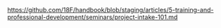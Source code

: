 ---
---
https://github.com/18F/handbook/blob/staging/articles/5-training-and-professional-development/seminars/project-intake-101.md